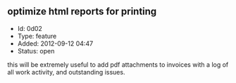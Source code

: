 ## optimize html reports for printing
+ Id: 0d02
+ Type: feature
+ Added: 2012-09-12 04:47
+ Status: open

this will be extremely useful to add pdf attachments to invoices with a log of all work activity, and outstanding issues.
